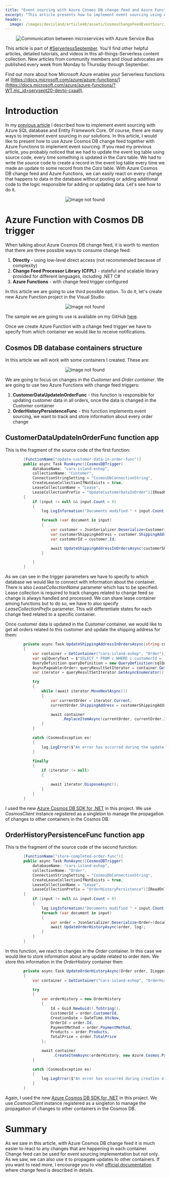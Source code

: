 ```yaml
---
title: "Event sourcing with Azure Cosmos DB change feed and Azure Functions"
excerpt: "This article presents how to implement event sourcing using Azure Functions and Azure Cosmos DB change feed"
header:
  image: /images/devisland/article40/assets/CosmosChangeFeedEventSourcing1.png
---
```


<p align="center">
<img src="/images/devisland/article40/assets/CosmosChangeFeedEventSourcing1.png?raw=true" alt="Communication between microservices with Azure Service Bus"/>
</p>

This article is part of [#ServerlessSeptember](https://aka.ms/ServerlessSeptember2020). You'll find other helpful articles, detailed tutorials, and videos in this all-things-Serverless content collection. New articles from community members and cloud advocates are published every week from Monday to Thursday through September. 
 
Find out more about how Microsoft Azure enables your Serverless functions at [https://docs.microsoft.com/azure/azure-functions/](https://docs.microsoft.com/azure/azure-functions/?WT.mc_id=servsept20-devto-cxaall). 

# Introduction

In my [previous article](https://daniel-krzyczkowski.github.io/Event-Sourcing-With-Azure-SQL-And-Entity-Framework-Core/) I described how to implement event sourcing with Azure SQL database and Entity Framework Core. Of course, there are many ways to implement event sourcing in our solutions. In this article, I would like to present how to use Azure Cosmos DB change feed together with Azure Functions to implement event sourcing. If you read my previous article, you probably noticed that we had to update the event log table using source code, every time something is updated in the *Cars* table. We had to write the source code to create a record in the event log table every time we made an update to some record from the *Cars* table. With Azure Cosmos DB change feed and Azure Functions, we can easily react on every change that happens to data in the database without pooling or adding additional code to the logic responsible for adding or updating data. Let's see how to do it.

<p align="center">
<img src="/images/devisland/article40/assets/CosmosChangeFeedEventSourcing3.png?raw=true" alt="Image not found"/>
</p>

# Azure Function with Cosmos DB trigger

When talking about Azure Cosmos DB change feed, it is worth to mention that there are three possible ways to consume change feed:

1. **Directly** - using low-level direct access (not recommended because of complexity)
2. **Change Feed Processor Library (CFPL)** - stateful and scalable library provided for different languages, including .NET C#
3. **Azure Functions** - with change feed trigger configured

In this article we are going to use third possible option. To do it, let's create new Azure Function project in the Visual Studio:

<p align="center">
<img src="/images/devisland/article40/assets/CosmosChangeFeedEventSourcing2.PNG?raw=true" alt="Image not found"/>
</p>

The sample we are going to use is available on my GitHub [here](https://github.com/Daniel-Krzyczkowski/MicrosoftAzure/tree/master/event-sourcing-with-cosmos-db-change-feed/EventSourcing).

Once we create Azure Function with a change feed trigger we have to specify from which container we would like to receive notifications.

## Cosmos DB database containers structure

In this article we will work with some containers I created. These are:

<p align="center">
<img src="/images/devisland/article40/assets/CosmosChangeFeedEventSourcing4.png?raw=true" alt="Image not found"/>
</p>

We are going to focus on changes in the *Customer* and *Order container*. We are going to use two Azure Functions with change feed triggers:

1. **CustomerDataUpdateInOrderFunc** - this function is responsible for updating customer data in all orders, once the data is changed in the *Customer* container
2. **OrderHistoryPersistenceFunc** - this function implements event sourcing, we want to track and store information about every order change


## CustomerDataUpdateInOrderFunc function app

This is the fragment of the source code of the first function:

```csharp
        [FunctionName("update-customer-data-in-order-func")]
        public async Task RunAsync([CosmosDBTrigger(
            databaseName: "cars-island-eshop",
            collectionName: "Customer",
            ConnectionStringSetting = "CosmosDbConnectionString",
            CreateLeaseCollectionIfNotExists = true,
            LeaseCollectionName = "Lease",
            LeaseCollectionPrefix = "UpdateCustomerDataInOrder")]IReadOnlyList<Document> input, ILogger log)
        {
            if (input != null && input.Count > 0)
            {
                log.LogInformation("Documents modified " + input.Count);

                foreach (var document in input)
                {
                    var customer = JsonSerializer.Deserialize<Customer>(document.ToString());
                    var customerShippingAddress = customer.ShippingAddress;
                    var customerId = customer.Id;

                    await UpdateShippingAddressInOrdersAsync(customerShippingAddress, customerId, log);
                }

            }
        }
```

As we can see in the trigger parameters we have to specify to which database we would like to connect with information about the container. There is also *LeaseCollectionName* parameter which has to be specified. Lease collection is required to track changes related to change feed so change is always handled and processed. We can share lease container among functions but to do so, we have to also specify *LeaseCollectionPrefix* parameter. This will differentiate states for each change feed related to a specific container.

Once customer data is updated in the *Customer* container, we would like to get all orders related to this customer and update the shipping address for them:

```csharp
        private async Task UpdateShippingAddressInOrdersAsync(string customerShippingAddress, string customerId, ILogger log)
        {
            var container = GetContainer("cars-island-eshop", "Order");
            var sqlQueryText = $"SELECT * FROM c WHERE c.customerId = '{customerId}'";
            QueryDefinition queryDefinition = new QueryDefinition(sqlQueryText);
            AsyncPageable<Order> queryResultSetIterator = container.GetItemQueryIterator<Order>(queryDefinition);
            var iterator = queryResultSetIterator.GetAsyncEnumerator();

            try
            {
                while (await iterator.MoveNextAsync())
                {
                    var currentOrder = iterator.Current;
                    currentOrder.ShippingAddress = customerShippingAddress;

                    await container
                         .ReplaceItemAsync(currentOrder, currentOrder.Id, new Azure.Cosmos.PartitionKey(currentOrder.Id));
                }
            }

            catch (CosmosException ex)
            {
                log.LogError($"An error has occurred during the update of orders for customer with id: {customerId}", ex);
            }

            finally
            {
                if (iterator != null)
                {

                    await iterator.DisposeAsync();
                }
            }
        }
```

I used the new [Azure Cosmos DB SDK for .NET](https://www.nuget.org/packages/Azure.Cosmos) in this project. We use *CosmosClient* instance registered as a singleton to manage the propagation of changes to other containers in the Cosmos DB.

## OrderHistoryPersistenceFunc function app

This is the fragment of the source code of the second function:

```csharp
        [FunctionName("store-completed-order-func")]
        public async Task RunAsync([CosmosDBTrigger(
            databaseName: "cars-island-eshop",
            collectionName: "Order",
            ConnectionStringSetting = "CosmosDbConnectionString",
            CreateLeaseCollectionIfNotExists = true,
            LeaseCollectionName = "Lease",
            LeaseCollectionPrefix = "OrderHistoryPersistence")]IReadOnlyList<Document> input, ILogger log)
        {
            if (input != null && input.Count > 0)
            {
                log.LogInformation("Documents modified " + input.Count);
                foreach (var document in input)
                {
                    var order = JsonSerializer.Deserialize<Order>(document.ToString());
                    await UpdateOrderHistoryAsync(order, log);
                }
            }
        }
```

In this function, we react to changes in the *Order* container. In this case we would like to store information about any update related to order item. We store this information in the *OrderHistory* container then:

```csharp
        private async Task UpdateOrderHistoryAsync(Order order, ILogger log)
        {
            var container = GetContainer("cars-island-eshop", "OrderHistory");

            try
            {
                var orderHistory = new OrderHistory
                {
                    Id = Guid.NewGuid().ToString(),
                    CustomerId = order.CustomerId,
                    CreationDate = DateTime.UtcNow,
                    OrderId = order.Id,
                    PaymentMethod = order.PaymentMethod,
                    Products = order.Products,
                    TotalPrice = order.TotalPrice
                };

                await container
                     .CreateItemAsync(orderHistory, new Azure.Cosmos.PartitionKey(orderHistory.OrderId));
            }

            catch (CosmosException ex)
            {
                log.LogError($"An error has occurred during creation of order history record for order with id: {order.Id}", ex);
            }
        }
```

Again, I used the new [Azure Cosmos DB SDK for .NET](https://www.nuget.org/packages/Azure.Cosmos) in this project. We use *CosmosClient* instance registered as a singleton to manage the propagation of changes to other containers in the Cosmos DB.

# Summary

As we saw in this article, with Azure Cosmos DB change feed it is much easier to react to any changes that are happening in each container. Change feed can be used for event sourcing implementation but not only. As we saw, we can also use it to propagate updates to other containers. If you want to read more, I encourage you to visit [official documentation](https://docs.microsoft.com/en-us/azure/cosmos-db/change-feed) where change feed is described in details.
